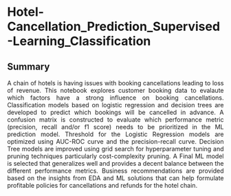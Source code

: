 # Hotel-Cancellation_Prediction_Supervised-Learning_Classification
## Summary
<p style='text-align: justify;'> A chain of hotels is having issues with booking cancellations leading to loss of revenue. This notebook explores customer booking data to evalaute which factors have a strong influence on booking cancellations. Classification models based on logistic regression and decision trees are developed to predict which bookings will be cancelled in advance. A confusion matrix is constructed to evaluate which performance metric (precision, recall and/or f1 score) needs to be prioritized in the ML prediction model. Threshold for the Logistic Regression models are optimized using AUC-ROC curve and the precision-recall curve. Decision Tree models are improved using grid search for hyperparameter tuning and pruning techniques particularly cost-complexity pruning. A Final ML model is selected that generalizes well and provides a decent balance between the different performance metrics. Business recommendations are provided based on the insights from EDA and ML solutions that can help formulate profitable policies for cancellations and refunds for the hotel chain.</p>
